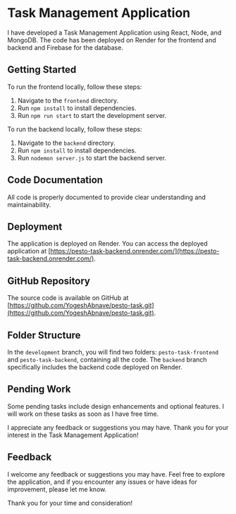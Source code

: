 # Task Management Application

I have developed a Task Management Application using React, Node, and MongoDB. The code has been deployed on Render for the frontend and backend and Firebase for the database.

## Getting Started

To run the frontend locally, follow these steps:
1. Navigate to the `frontend` directory.
2. Run `npm install` to install dependencies.
3. Run `npm run start` to start the development server.

To run the backend locally, follow these steps:
1. Navigate to the `backend` directory.
2. Run `npm install` to install dependencies.
3. Run `nodemon server.js` to start the backend server.

## Code Documentation

All code is properly documented to provide clear understanding and maintainability.

## Deployment

The application is deployed on Render. You can access the deployed application at [https://pesto-task-backend.onrender.com/](https://pesto-task-backend.onrender.com/).

## GitHub Repository

The source code is available on GitHub at [https://github.com/YogeshAbnave/pesto-task.git](https://github.com/YogeshAbnave/pesto-task.git).

## Folder Structure

In the `development` branch, you will find two folders: `pesto-task-frontend` and `pesto-task-backend`, containing all the code. The `backend` branch specifically includes the backend code deployed on Render.

## Pending Work
Some pending tasks include design enhancements and optional features. I will work on these tasks as soon as I have free time.

I appreciate any feedback or suggestions you may have. Thank you for your interest in the Task Management Application!


## Feedback

I welcome any feedback or suggestions you may have. Feel free to explore the application, and if you encounter any issues or have ideas for improvement, please let me know.

Thank you for your time and consideration!
